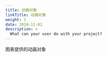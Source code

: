 ```yaml
---
title: 动画对象
linkTitle: 动画对象
weight: 1
date: 2018-11-01
description: >
  What can your user do with your project?
---
```


图表提供的动画对象
